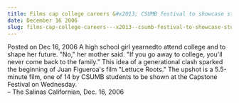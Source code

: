 ```yaml
---
title: Films cap college careers &#x2013; CSUMB festival to showcase student projects
date: December 16 2006
slug: films-cap-college-careers---x2013--csumb-festival-to-showcase-student-projects
---
```





<span class="date">Posted on Dec 16, 2006    </span>
A high school girl yearnedto attend college and to shape her
future. &quot;No,&quot; her mother said. &quot;If you go away to college, you&apos;ll
never come back to the family.&quot; This idea of a generational clash
sparked the beginning of Juan Figueroa&apos;s film &quot;Lettuce Roots.&quot; The
upshot is a 5.5-minute film, one of 14 by CSUMB students to be
shown at the Capstone Festival on Wednesday.<br>
&#x2013; The Salinas Californian, Dec. 16, 2006<br/></br>




